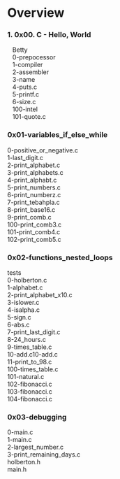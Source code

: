<a href=""><a><h1>Overview</h1>
 <h3>1. 0x00. C - Hello, World</h3>
    &nbsp;&nbsp;&nbsp;Betty<br>
    &nbsp;&nbsp;&nbsp;0-prepocessor<br>
    &nbsp;&nbsp;&nbsp;1-compiler<br>
    &nbsp;&nbsp;&nbsp;2-assembler<br>
    &nbsp;&nbsp;&nbsp;3-name<br>
    &nbsp;&nbsp;&nbsp;4-puts.c<br>
    &nbsp;&nbsp;&nbsp;5-printf.c<br>
    &nbsp;&nbsp;&nbsp;6-size.c<br>
    &nbsp;&nbsp;&nbsp;100-intel<br>
    &nbsp;&nbsp;&nbsp;101-quote.c<br>

 <h3>0x01-variables_if_else_while</h3>
	0-positive_or_negative.c<br />
	1-last_digit.c<br />
	2-print_alphabet.c<br />
	3-print_alphabets.c<br />
	4-print_alphabt.c<br />
	5-print_numbers.c<br />
	6-print_numberz.c<br />
	7-print_tebahpla.c<br />
	8-print_base16.c<br />
	9-print_comb.c<br />
	100-print_comb3.c<br />
	101-print_comb4.c<br />
	102-print_comb5.c<br />

<h3>0x02-functions_nested_loops</h3>
	tests<br/>
	0-holberton.c<br/>
	1-alphabet.c<br/>
	2-print_alphabet_x10.c<br/>
	3-islower.c<br/>
	4-isalpha.c<br/>
	5-sign.c<br/>
	6-abs.c<br/>
	7-print_last_digit.c<br/>
	8-24_hours.c<br/>
	9-times_table.c<br/>
	10-add.c10-add.c<br/>
	11-print_to_98.c<br />
	100-times_table.c<br/>
	101-natural.c<br/>
	102-fibonacci.c<br/>
	103-fibonacci.c<br/>
	104-fibonacci.c<br/>
	
<h3>0x03-debugging</h3>
	0-main.c<br />
	1-main.c<br />
	2-largest_number.c<br />
	3-print_remaining_days.c<br />
	holberton.h<br />
	main.h<br />
